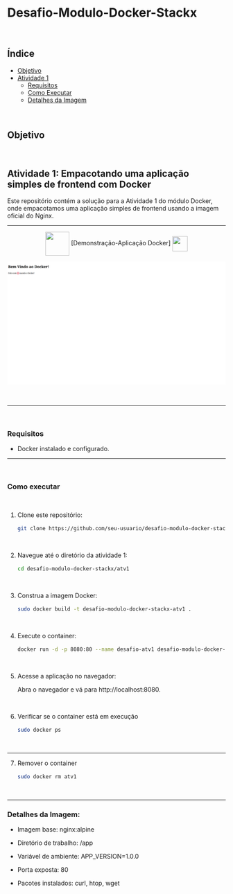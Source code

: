 # Desafio-Modulo-Docker-Stackx

<br>

<div align="left">


## Índice
- [Objetivo](#-objetivo)
- [Atividade 1](#atividade-1-empacotando-uma-aplicação-simples-de-frontend-com-docker)
  - [ Requisitos](#requisitos)
  - [ Como Executar](#como-executar)
  - [ Detalhes da  Imagem](#detalhes-da-imagem)


<br>

## Objetivo
 

<br>

## Atividade 1: Empacotando uma aplicação simples de frontend com Docker

Este repositório contém a solução para a Atividade 1 do módulo Docker, onde empacotamos uma aplicação simples de frontend usando a imagem oficial do Nginx.

***

<div align="center">
  
<img src= "https://media.giphy.com/media/3zSF3Gnr7cxMbi6WoP/giphy.gif" align="center" height="55" width="55"> [Demonstração-Aplicação Docker] <img src= "https://media.giphy.com/media/E5DzZsofmgxc9wjbhX/giphy.gif" align="center" height="35" width="35">

![Captura de Tela da Aplicação](/atv1/images/aplicacao-docker.png)

<br>

---
<div align="left">

<br>

### Requisitos

- Docker instalado e configurado.

***
<br>

### Como executar

<br>

1. Clone este repositório:

   ```bash
   git clone https://github.com/seu-usuario/desafio-modulo-docker-stackx.git

<br>   

2. Navegue até o diretório da atividade 1:
   ``` bash
   cd desafio-modulo-docker-stackx/atv1

<br>

3. Construa a imagem Docker:
    ```bash
    sudo docker build -t desafio-modulo-docker-stackx-atv1 .

<br>

4. Execute o container:
    ```bash
    docker run -d -p 8080:80 --name desafio-atv1 desafio-modulo-docker-stackx-atv1

<br>

5. Acesse a aplicação no navegador:

   Abra o navegador e vá para http://localhost:8080.

<br>

6. Verificar se o container está em execução
   ```bash
   sudo docker ps

<br>

***  

7. Remover o container
   ```bash
   sudo docker rm atv1

<br>

***  

### Detalhes da Imagem:

- Imagem base: nginx:alpine

- Diretório de trabalho: /app

- Variável de ambiente: APP_VERSION=1.0.0

- Porta exposta: 80

- Pacotes instalados: curl, htop, wget


